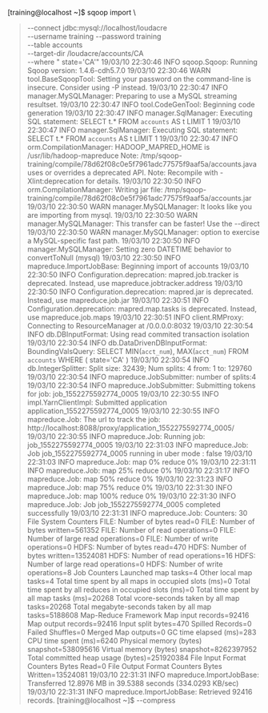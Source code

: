 [training@localhost ~]$ sqoop import \
> --connect jdbc:mysql://localhost/loudacre \
> --username training --password training \
> --table accounts \
> --target-dir /loudacre/accounts/CA \
> --where " state='CA'"
19/03/10 22:30:46 INFO sqoop.Sqoop: Running Sqoop version: 1.4.6-cdh5.7.0
19/03/10 22:30:46 WARN tool.BaseSqoopTool: Setting your password on the command-line is insecure. Consider using -P instead.
19/03/10 22:30:47 INFO manager.MySQLManager: Preparing to use a MySQL streaming resultset.
19/03/10 22:30:47 INFO tool.CodeGenTool: Beginning code generation
19/03/10 22:30:47 INFO manager.SqlManager: Executing SQL statement: SELECT t.* FROM `accounts` AS t LIMIT 1
19/03/10 22:30:47 INFO manager.SqlManager: Executing SQL statement: SELECT t.* FROM `accounts` AS t LIMIT 1
19/03/10 22:30:47 INFO orm.CompilationManager: HADOOP_MAPRED_HOME is /usr/lib/hadoop-mapreduce
Note: /tmp/sqoop-training/compile/78d62f08c0e5f7961adc77575f9aaf5a/accounts.java uses or overrides a deprecated API.
Note: Recompile with -Xlint:deprecation for details.
19/03/10 22:30:50 INFO orm.CompilationManager: Writing jar file: /tmp/sqoop-training/compile/78d62f08c0e5f7961adc77575f9aaf5a/accounts.jar
19/03/10 22:30:50 WARN manager.MySQLManager: It looks like you are importing from mysql.
19/03/10 22:30:50 WARN manager.MySQLManager: This transfer can be faster! Use the --direct
19/03/10 22:30:50 WARN manager.MySQLManager: option to exercise a MySQL-specific fast path.
19/03/10 22:30:50 INFO manager.MySQLManager: Setting zero DATETIME behavior to convertToNull (mysql)
19/03/10 22:30:50 INFO mapreduce.ImportJobBase: Beginning import of accounts
19/03/10 22:30:50 INFO Configuration.deprecation: mapred.job.tracker is deprecated. Instead, use mapreduce.jobtracker.address
19/03/10 22:30:50 INFO Configuration.deprecation: mapred.jar is deprecated. Instead, use mapreduce.job.jar
19/03/10 22:30:51 INFO Configuration.deprecation: mapred.map.tasks is deprecated. Instead, use mapreduce.job.maps
19/03/10 22:30:51 INFO client.RMProxy: Connecting to ResourceManager at /0.0.0.0:8032
19/03/10 22:30:54 INFO db.DBInputFormat: Using read commited transaction isolation
19/03/10 22:30:54 INFO db.DataDrivenDBInputFormat: BoundingValsQuery: SELECT MIN(`acct_num`), MAX(`acct_num`) FROM `accounts` WHERE (  state='CA' )
19/03/10 22:30:54 INFO db.IntegerSplitter: Split size: 32439; Num splits: 4 from: 1 to: 129760
19/03/10 22:30:54 INFO mapreduce.JobSubmitter: number of splits:4
19/03/10 22:30:54 INFO mapreduce.JobSubmitter: Submitting tokens for job: job_1552275592774_0005
19/03/10 22:30:55 INFO impl.YarnClientImpl: Submitted application application_1552275592774_0005
19/03/10 22:30:55 INFO mapreduce.Job: The url to track the job: http://localhost:8088/proxy/application_1552275592774_0005/
19/03/10 22:30:55 INFO mapreduce.Job: Running job: job_1552275592774_0005
19/03/10 22:31:03 INFO mapreduce.Job: Job job_1552275592774_0005 running in uber mode : false
19/03/10 22:31:03 INFO mapreduce.Job:  map 0% reduce 0%
19/03/10 22:31:11 INFO mapreduce.Job:  map 25% reduce 0%
19/03/10 22:31:17 INFO mapreduce.Job:  map 50% reduce 0%
19/03/10 22:31:23 INFO mapreduce.Job:  map 75% reduce 0%
19/03/10 22:31:30 INFO mapreduce.Job:  map 100% reduce 0%
19/03/10 22:31:30 INFO mapreduce.Job: Job job_1552275592774_0005 completed successfully
19/03/10 22:31:31 INFO mapreduce.Job: Counters: 30
	File System Counters
		FILE: Number of bytes read=0
		FILE: Number of bytes written=561352
		FILE: Number of read operations=0
		FILE: Number of large read operations=0
		FILE: Number of write operations=0
		HDFS: Number of bytes read=470
		HDFS: Number of bytes written=13524081
		HDFS: Number of read operations=16
		HDFS: Number of large read operations=0
		HDFS: Number of write operations=8
	Job Counters 
		Launched map tasks=4
		Other local map tasks=4
		Total time spent by all maps in occupied slots (ms)=0
		Total time spent by all reduces in occupied slots (ms)=0
		Total time spent by all map tasks (ms)=20268
		Total vcore-seconds taken by all map tasks=20268
		Total megabyte-seconds taken by all map tasks=5188608
	Map-Reduce Framework
		Map input records=92416
		Map output records=92416
		Input split bytes=470
		Spilled Records=0
		Failed Shuffles=0
		Merged Map outputs=0
		GC time elapsed (ms)=283
		CPU time spent (ms)=6240
		Physical memory (bytes) snapshot=538095616
		Virtual memory (bytes) snapshot=8262397952
		Total committed heap usage (bytes)=251920384
	File Input Format Counters 
		Bytes Read=0
	File Output Format Counters 
		Bytes Written=13524081
19/03/10 22:31:31 INFO mapreduce.ImportJobBase: Transferred 12.8976 MB in 39.5388 seconds (334.0293 KB/sec)
19/03/10 22:31:31 INFO mapreduce.ImportJobBase: Retrieved 92416 records.
[training@localhost ~]$ --compress
